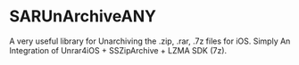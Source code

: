 SARUnArchiveANY
===============

A very useful library for Unarchiving the .zip, .rar, .7z files for iOS. Simply An Integration of Unrar4iOS + SSZipArchive + LZMA SDK (7z).
